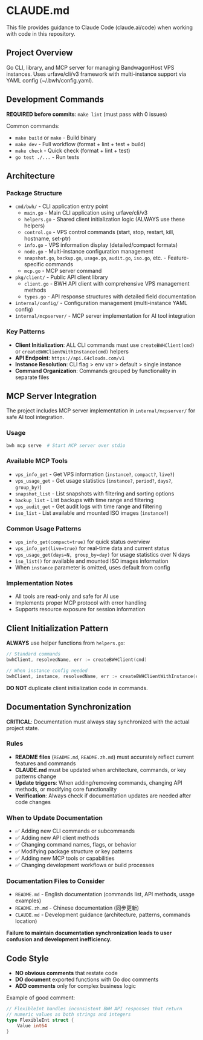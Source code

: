 # CLAUDE.md

This file provides guidance to Claude Code (claude.ai/code) when working with code in this repository.

## Project Overview

Go CLI, library, and MCP server for managing BandwagonHost VPS instances. Uses urfave/cli/v3 framework with multi-instance support via YAML config (~/.bwh/config.yaml).

## Development Commands

**REQUIRED before commits**: `make lint` (must pass with 0 issues)

Common commands:
- `make build` or `make` - Build binary
- `make dev` - Full workflow (format + lint + test + build)
- `make check` - Quick check (format + lint + test)
- `go test ./...` - Run tests

## Architecture

### Package Structure

- `cmd/bwh/` - CLI application entry point
  - `main.go` - Main CLI application using urfave/cli/v3
  - `helpers.go` - Shared client initialization logic (ALWAYS use these helpers)
  - `control.go` - VPS control commands (start, stop, restart, kill, hostname, set-ptr)
  - `info.go` - VPS information display (detailed/compact formats)
  - `node.go` - Multi-instance configuration management
  - `snapshot.go`, `backup.go`, `usage.go`, `audit.go`, `iso.go`, etc. - Feature-specific commands
  - `mcp.go` - MCP server command
- `pkg/client/` - Public API client library
  - `client.go` - BWH API client with comprehensive VPS management methods
  - `types.go` - API response structures with detailed field documentation
- `internal/config/` - Configuration management (multi-instance YAML config)
- `internal/mcpserver/` - MCP server implementation for AI tool integration

### Key Patterns

- **Client Initialization**: ALL CLI commands must use `createBWHClient(cmd)` or `createBWHClientWithInstance(cmd)` helpers
- **API Endpoint**: `https://api.64clouds.com/v1`
- **Instance Resolution**: CLI flag > env var > default > single instance
- **Command Organization**: Commands grouped by functionality in separate files

## MCP Server Integration

The project includes MCP server implementation in `internal/mcpserver/` for safe AI tool integration.

### Usage
```bash
bwh mcp serve  # Start MCP server over stdio
```

### Available MCP Tools
- `vps_info_get` - Get VPS information (`instance?`, `compact?`, `live?`)
- `vps_usage_get` - Get usage statistics (`instance?`, `period?`, `days?`, `group_by?`)
- `snapshot_list` - List snapshots with filtering and sorting options
- `backup_list` - List backups with time range and filtering
- `vps_audit_get` - Get audit logs with time range and filtering
- `iso_list` - List available and mounted ISO images (`instance?`)

### Common Usage Patterns
- `vps_info_get(compact=true)` for quick status overview
- `vps_info_get(live=true)` for real-time data and current status
- `vps_usage_get(days=N, group_by=day)` for usage statistics over N days
- `iso_list()` for available and mounted ISO images information
- When `instance` parameter is omitted, uses default from config

### Implementation Notes
- All tools are read-only and safe for AI use
- Implements proper MCP protocol with error handling
- Supports resource exposure for session information

## Client Initialization Pattern

**ALWAYS** use helper functions from `helpers.go`:

```go
// Standard commands
bwhClient, resolvedName, err := createBWHClient(cmd)

// When instance config needed
bwhClient, instance, resolvedName, err := createBWHClientWithInstance(cmd)
```

**DO NOT** duplicate client initialization code in commands.

## Documentation Synchronization

**CRITICAL**: Documentation must always stay synchronized with the actual project state.

### Rules
- **README files** (`README.md`, `README.zh.md`) must accurately reflect current features and commands
- **CLAUDE.md** must be updated when architecture, commands, or key patterns change
- **Update triggers**: When adding/removing commands, changing API methods, or modifying core functionality
- **Verification**: Always check if documentation updates are needed after code changes

### When to Update Documentation
- ✅ Adding new CLI commands or subcommands
- ✅ Adding new API client methods
- ✅ Changing command names, flags, or behavior
- ✅ Modifying package structure or key patterns
- ✅ Adding new MCP tools or capabilities
- ✅ Changing development workflows or build processes

### Documentation Files to Consider
- `README.md` - English documentation (commands list, API methods, usage examples)
- `README.zh.md` - Chinese documentation (同步更新)
- `CLAUDE.md` - Development guidance (architecture, patterns, commands location)

**Failure to maintain documentation synchronization leads to user confusion and development inefficiency.**

## Code Style

- **NO obvious comments** that restate code
- **DO document** exported functions with Go doc comments
- **ADD comments** only for complex business logic

Example of good comment:
```go
// FlexibleInt handles inconsistent BWH API responses that return
// numeric values as both strings and integers
type FlexibleInt struct {
    Value int64
}
```
